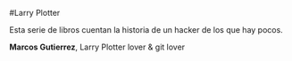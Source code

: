 #Larry Plotter

Esta serie de libros cuentan la historia de un hacker de los que hay pocos.

**Marcos Gutierrez**, Larry Plotter lover & git lover

